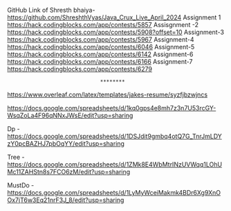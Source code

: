 GitHub Link of Shresth bhaiya-
https://github.com/ShreshthVyas/Java_Crux_Live_April_2024
Assignment 1 
https://hack.codingblocks.com/app/contests/5857
Assisgnment -2
https://hack.codingblocks.com/app/contests/5908?offset=10
Assignment-3
https://hack.codingblocks.com/app/contests/5967
Assignment-4
https://hack.codingblocks.com/app/contests/6046
Assignment-5
https://hack.codingblocks.com/app/contests/6142
Assignment-6
https://hack.codingblocks.com/app/contests/6166
Assignment-7
https://hack.codingblocks.com/app/contests/6279

                                  ********


                                  
https://www.overleaf.com/latex/templates/jakes-resume/syzfjbzwjncs



https://docs.google.com/spreadsheets/d/1kq0gps4e8mh7z3n7U53rcGY-WsqZoLa4F96qNNxJWsE/edit?usp=sharing

 

Dp - https://docs.google.com/spreadsheets/d/1DSJdit9gmbq4otQ7G_TnrJmLDYzY0pcBAZHJ7pbOqYY/edit?usp=sharing

 

Tree - https://docs.google.com/spreadsheets/d/1ZMk8E4WbMtrINzUVWqq1LOhUMc11ZAHStn8s7FCO6zM/edit?usp=sharing

 

MustDo - https://docs.google.com/spreadsheets/d/1LyMyWceiMakmk4BDr6Xg9XnOOx7jT6w3Eq21nrF3J_8/edit?usp=sharing
